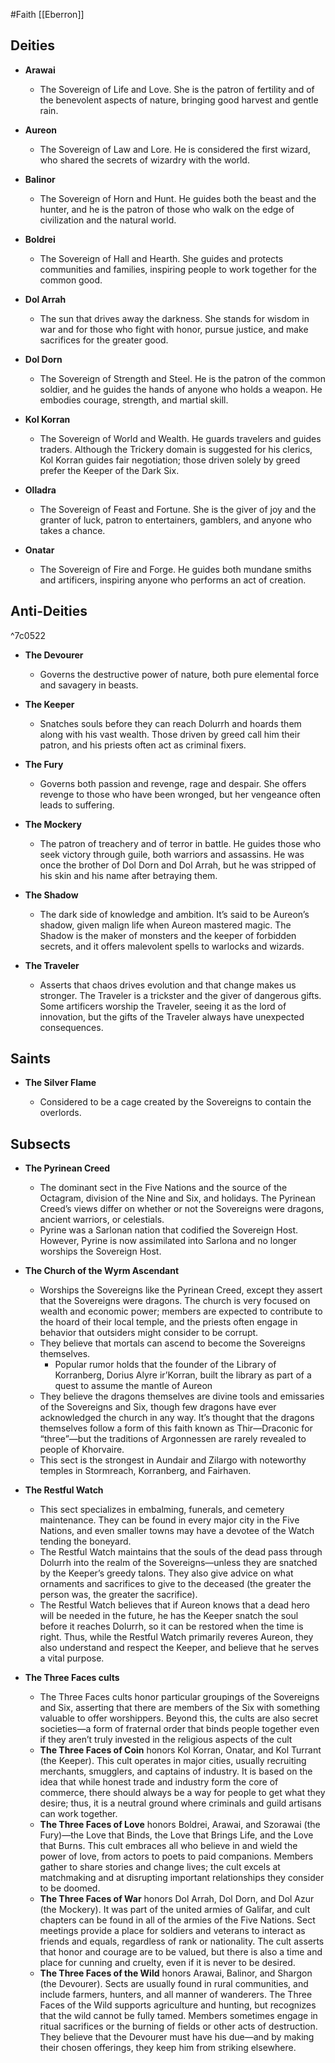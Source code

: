 #Faith
[[Eberron]]
## Deities

* **Arawai**

    * The Sovereign of Life and Love. She is the patron of fertility and of the benevolent aspects of nature, bringing good harvest and gentle rain.

* **Aureon**

    * The Sovereign of Law and Lore. He is considered the first wizard, who shared the secrets of wizardry with the world.

* **Balinor**


    * The Sovereign of Horn and Hunt. He guides both the beast and the hunter, and he is the patron of those who walk on the edge of civilization and the natural world.

* **Boldrei**

    * The Sovereign of Hall and Hearth. She guides and protects communities and families, inspiring people to work together for the common good.

* **Dol Arrah**

    * The sun that drives away the darkness. She stands for wisdom in war and for those who fight with honor, pursue justice, and make sacrifices for the greater good.

* **Dol Dorn**


    * The Sovereign of Strength and Steel. He is the patron of the common soldier, and he guides the hands of anyone who holds a weapon. He embodies courage, strength, and martial skill.

* **Kol Korran**

    * The Sovereign of World and Wealth. He guards travelers and guides traders. Although the Trickery domain is suggested for his clerics, Kol Korran guides fair negotiation; those driven solely by greed prefer the Keeper of the Dark Six.



* **Olladra**

    * The Sovereign of Feast and Fortune. She is the giver of joy and the granter of luck, patron to entertainers, gamblers, and anyone who takes a chance.

* **Onatar**

    * The Sovereign of Fire and Forge. He guides both mundane smiths and artificers, inspiring anyone who performs an act of creation.


## Anti-Deities

^7c0522


* **The Devourer**

    * Governs the destructive power of nature, both pure elemental force and savagery in beasts.


* **The Keeper**

    * Snatches souls before they can reach Dolurrh and hoards them along with his vast wealth. Those driven by greed call him their patron, and his priests often act as criminal fixers.

* **The Fury**

    * Governs both passion and revenge, rage and despair. She offers revenge to those who have been wronged, but her vengeance often leads to suffering.

* **The Mockery**

    * The patron of treachery and of terror in battle. He guides those who seek victory through guile, both warriors and assassins. He was once the brother of Dol Dorn and Dol Arrah, but he was stripped of his skin and his name after betraying them.

* **The Shadow**

    * The dark side of knowledge and ambition. It’s said to be Aureon’s shadow, given malign life when Aureon mastered magic. The Shadow is the maker of monsters and the keeper of forbidden secrets, and it offers malevolent spells to warlocks and wizards.

* **The Traveler**

    * Asserts that chaos drives evolution and that change makes us stronger. The Traveler is a trickster and the giver of dangerous gifts. Some artificers worship the Traveler, seeing it as the lord of innovation, but the gifts of the Traveler always have unexpected consequences.


## Saints

* **The Silver Flame**

    * Considered to be a cage created by the Sovereigns to contain the overlords.


## Subsects

* **The Pyrinean Creed**

    * The dominant sect in the Five Nations and the source of the Octagram, division of the Nine and Six, and holidays. The Pyrinean Creed’s views differ on whether or not the Sovereigns were dragons, ancient warriors, or celestials.
    * Pyrine was a Sarlonan nation that codified the Sovereign Host. However, Pyrine is now assimilated into Sarlona and no longer worships the Sovereign Host.

* **The Church of the Wyrm Ascendant**

    * Worships the Sovereigns like the Pyrinean Creed, except they assert that the Sovereigns were dragons. The church is very focused on wealth and economic power; members are expected to contribute to the hoard of their local temple, and the priests often engage in behavior that outsiders might consider to be corrupt.
    * They believe that mortals can ascend to become the Sovereigns themselves.
        * Popular rumor holds that the founder of the Library of Korranberg, Dorius Alyre ir’Korran, built the library as part of a quest to assume the mantle of Aureon
    * They believe the dragons themselves are divine tools and emissaries of the Sovereigns and Six, though few dragons have ever acknowledged the church in any way. It’s thought that the dragons themselves follow a form of this faith known as Thir—Draconic for “three”—but the traditions of Argonnessen are rarely revealed to people of Khorvaire.
    * This sect is the strongest in Aundair and Zilargo with noteworthy temples in Stormreach, Korranberg, and Fairhaven.


* **The Restful Watch**

    * This sect specializes in embalming, funerals, and cemetery maintenance. They can be found in every major city in the Five Nations, and even smaller towns may have a devotee of the Watch tending the boneyard.
    * The Restful Watch maintains that the souls of the dead pass through Dolurrh into the realm of the Sovereigns—unless they are snatched by the Keeper’s greedy talons. They also give advice on what ornaments and sacrifices to give to the deceased (the greater the person was, the greater the sacrifice).
    * The Restful Watch believes that if Aureon knows that a dead hero will be needed in the future, he has the Keeper snatch the soul before it reaches Dolurrh, so it can be restored when the time is right. Thus, while the Restful Watch primarily reveres Aureon, they also understand and respect the Keeper, and believe that he serves a vital purpose.


* **The Three Faces cults**

    * The Three Faces cults honor particular groupings of the Sovereigns and Six, asserting that there are members of the Six with something valuable to offer worshippers. Beyond this, the cults are also secret societies—a form of fraternal order that binds people together even if they aren’t truly invested in the religious aspects of the cult
    * **The Three Faces of Coin** honors Kol Korran, Onatar, and Kol Turrant (the Keeper). This cult operates in major cities, usually recruiting merchants, smugglers, and captains of industry. It is based on the idea that while honest trade and industry form the core of commerce, there should always be a way for people to get what they desire; thus, it is a neutral ground where criminals and guild artisans can work together.
    * **The Three Faces of Love** honors Boldrei, Arawai, and Szorawai (the Fury)—the Love that Binds, the Love that Brings Life, and the Love that Burns. This cult embraces all who believe in and wield the power of love, from actors to poets to paid companions. Members gather to share stories and change lives; the cult excels at matchmaking and at disrupting important relationships they consider to be doomed.
    * **The Three Faces of War** honors Dol Arrah, Dol Dorn, and Dol Azur (the Mockery). It was part of the united armies of Galifar, and cult chapters can be found in all of the armies of the Five Nations. Sect meetings provide a place for soldiers and veterans to interact as friends and equals, regardless of rank or nationality. The cult asserts that honor and courage are to be valued, but there is also a time and place for cunning and cruelty, even if it is never to be desired.
    * **The Three Faces of the Wild** honors Arawai, Balinor, and Shargon (the Devourer). Sects are usually found in rural communities, and include farmers, hunters, and all manner of wanderers. The Three Faces of the Wild supports agriculture and hunting, but recognizes that the wild cannot be fully tamed. Members sometimes engage in ritual sacrifices or the burning of fields or other acts of destruction. They believe that the Devourer must have his due—and by making their chosen offerings, they keep him from striking elsewhere.